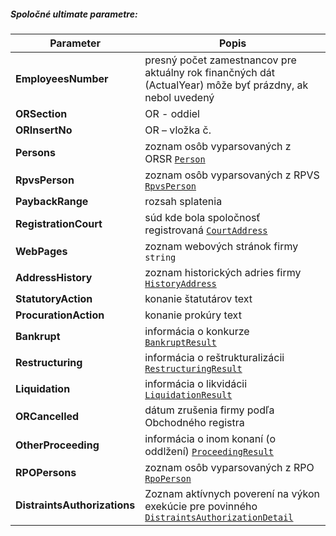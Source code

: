 ##### Spoločné ultimate parametre:
| Parameter | Popis |
| ----------- | ----------- |
| **EmployeesNumber** | presný počet zamestnancov pre aktuálny rok finančných dát (ActualYear) môže byť prázdny, ak nebol uvedený |
| **ORSection** | OR - oddiel |
| **ORInsertNo** | OR – vložka č. |
| **Persons** |  zoznam osôb vyparsovaných z ORSR [`Person`](#Person)|
| **RpvsPerson** | zoznam osôb vyparsovaných z RPVS [`RpvsPerson`](#RpvsPerson)|
| **PaybackRange** | rozsah splatenia |
| **RegistrationCourt** | súd kde bola spoločnosť registrovaná  [`CourtAddress`](#CourtAddress)|
| **WebPages** | zoznam webových stránok firmy `string` |
| **AddressHistory** | zoznam historických adries firmy [`HistoryAddress`](#HistoryAddress) |
| **StatutoryAction** | konanie štatutárov text |
| **ProcurationAction** | konanie prokúry text |
| **Bankrupt** | informácia o konkurze [`BankruptResult`](#BankruptResult) |
| **Restructuring** | informácia o reštrukturalizácii [`RestructuringResult`](#RestructuringResult) |
| **Liquidation** | informácia o likvidácii [`LiquidationResult`](#LiquidationResult) |
| **ORCancelled** | dátum zrušenia firmy podľa Obchodného registra |
| **OtherProceeding** | informácia o inom konaní (o oddlžení) [`ProceedingResult`](#ProceedingResult) |
| **RPOPersons** | zoznam osôb vyparsovaných z RPO  [`RpoPerson`](#RpoPerson) |
| **DistraintsAuthorizations** | Zoznam aktívnych poverení na výkon exekúcie pre povinného [`DistraintsAuthorizationDetail`](#DistraintsAuthorizationDetail) |